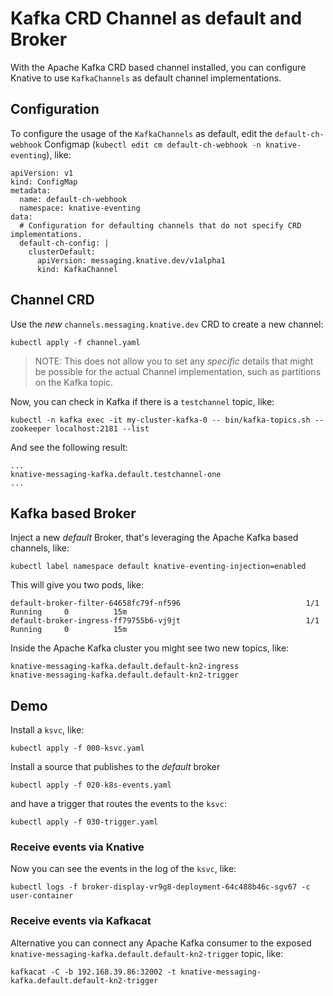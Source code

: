 # Kafka CRD Channel as default and Broker

With the Apache Kafka CRD based channel installed, you can configure Knative to use `KafkaChannels` as default channel implementations. 

## Configuration

To configure the usage of the `KafkaChannels` as default, edit the `default-ch-webhook` Configmap (`kubectl edit cm default-ch-webhook -n knative-eventing`), like:

```
apiVersion: v1
kind: ConfigMap
metadata:
  name: default-ch-webhook
  namespace: knative-eventing
data:
  # Configuration for defaulting channels that do not specify CRD implementations.
  default-ch-config: |
    clusterDefault:
      apiVersion: messaging.knative.dev/v1alpha1
      kind: KafkaChannel
```

## Channel CRD

Use the _new_ `channels.messaging.knative.dev` CRD to create a new channel:

```
kubectl apply -f channel.yaml
```

> NOTE: This does not allow you to set any _specific_ details that might be possible for the actual Channel implementation, such as partitions on the Kafka topic.

Now, you can check in Kafka if there is a `testchannel` topic, like:

```
kubectl -n kafka exec -it my-cluster-kafka-0 -- bin/kafka-topics.sh --zookeeper localhost:2181 --list
```

And see the following result:

```
...
knative-messaging-kafka.default.testchannel-one
...
```

## Kafka based Broker

Inject a new _default_ Broker, that's leveraging the Apache Kafka based channels, like:


```
kubectl label namespace default knative-eventing-injection=enabled
```

This will give you two pods, like:

```
default-broker-filter-64658fc79f-nf596                            1/1     Running     0          15m
default-broker-ingress-ff79755b6-vj9jt                            1/1     Running     0          15m

```


Inside the Apache Kafka cluster you might see two new topics, like:

```
knative-messaging-kafka.default.default-kn2-ingress
knative-messaging-kafka.default.default-kn2-trigger
```

## Demo

Install a `ksvc`, like:

```
kubectl apply -f 000-ksvc.yaml
```

Install a source that publishes to the _default_ broker

```
kubectl apply -f 020-k8s-events.yaml
```

and have a trigger that routes the events to the `ksvc`:

```
kubectl apply -f 030-trigger.yaml
```

### Receive events via Knative

Now you can see the events in the log of the `ksvc`, like:

```
kubectl logs -f broker-display-vr9g8-deployment-64c488b46c-sgv67 -c user-container
```

### Receive events via Kafkacat

Alternative you can connect any Apache Kafka consumer to the exposed `knative-messaging-kafka.default.default-kn2-trigger` topic, like:

```
kafkacat -C -b 192.168.39.86:32002 -t knative-messaging-kafka.default.default-kn2-trigger
```

